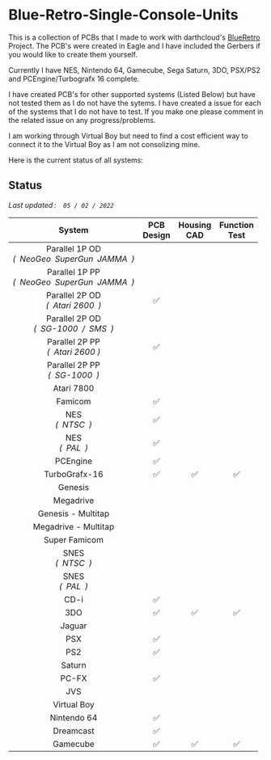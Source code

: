 # Blue-Retro-Single-Console-Units

This is a collection of PCBs that I made to work with darthcloud's [BlueRetro] Project. The PCB's were created in Eagle and I have included the Gerbers if you would like to create them yourself.

Currently I have NES, Nintendo 64, Gamecube, Sega Saturn, 3DO, PSX/PS2 and PCEngine/Turbografx 16 complete.

I have created PCB's for other supported systems (Listed Below) but have not tested them as I do not have the sytems. I have created a issue for each of the systems that I do not have to test. If you make one please comment in the related issue on any progress/problems.

I am working through Virtual Boy but need to find a cost efficient way to connect it to the Virtual Boy as I am not consolizing mine.

Here is the current status of all systems:

## Status

*Last updated : ` 05 / 02 / 2022`*

| System | PCB <br> Design | Housing <br> CAD | Function <br> Test |
|:------:|:----------:|:-----------:|:---------------:|
| Parallel 1P OD <br> *( NeoGeo SuperGun JAMMA )* 
| Parallel 1P PP <br> *( NeoGeo SuperGun JAMMA )*
| Parallel 2P OD <br> *( Atari 2600 )* | ✅
| Parallel 2P OD <br> *( SG-1000 / SMS )*
| Parallel 2P PP <br> *( Atari 2600 )* | ✅
| Parallel 2P PP <br> *( SG-1000 )*
| Atari 7800
| Famicom | ✅
| NES <br> *( NTSC )* | ✅
| NES <br> *( PAL )* | ✅
| PCEngine | ✅
| TurboGrafx-16 | ✅ | ✅ | ✅
| Genesis
| Megadrive
| Genesis - Multitap
| Megadrive - Multitap
| Super Famicom
| SNES <br> *( NTSC )*
| SNES <br> *( PAL )*
| CD-i | ✅
| 3DO | ✅ | ✅ | ✅
| Jaguar
| PSX | ✅
| PS2 | ✅
| Saturn
| PC-FX | ✅
| JVS
| Virtual Boy
| Nintendo 64 | ✅
| Dreamcast | ✅
| Gamecube | ✅ | ✅ | ✅


<!----------------------------------------------------------------------------->

[BlueRetro]: https://github.com/darthcloud/BlueRetro
[Status]: https://user-images.githubusercontent.com/20894227/166346379-80091a03-0587-4573-b64a-cd41d2820dc9.png